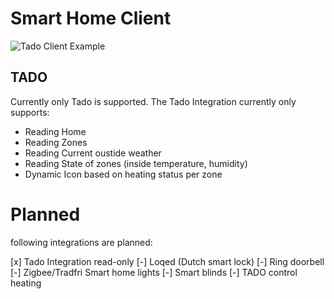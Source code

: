 # Smart Home Client 
![Tado Client Example](https://i.ibb.co/BnLcmjw/Screenshot-2022-08-26-at-00-17-01.png "Tado Client")


## TADO
Currently only Tado is supported. 
The Tado Integration currently only supports:

- Reading Home
- Reading Zones
- Reading Current oustide weather
- Reading State of zones (inside temperature, humidity)
- Dynamic Icon based on heating status per zone



# Planned
following integrations are planned:

[x] Tado Integration read-only
[-] Loqed (Dutch smart lock)
[-] Ring doorbell
[-] Zigbee/Tradfri Smart home lights
[-] Smart blinds
[-] TADO control heating